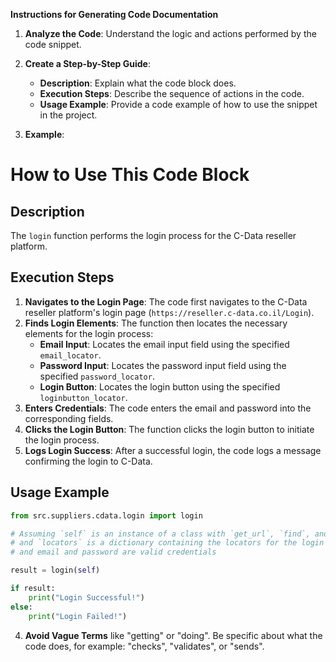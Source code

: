 **Instructions for Generating Code Documentation**

1. **Analyze the Code**: Understand the logic and actions performed by the code snippet.

2. **Create a Step-by-Step Guide**:
    - **Description**: Explain what the code block does.
    - **Execution Steps**: Describe the sequence of actions in the code.
    - **Usage Example**: Provide a code example of how to use the snippet in the project.

3. **Example**:

How to Use This Code Block
=========================================================================================

Description
-------------------------
The `login` function performs the login process for the C-Data reseller platform.

Execution Steps
-------------------------
1. **Navigates to the Login Page**: The code first navigates to the C-Data reseller platform's login page (`https://reseller.c-data.co.il/Login`).
2. **Finds Login Elements**: The function then locates the necessary elements for the login process:
   - **Email Input**: Locates the email input field using the specified `email_locator`.
   - **Password Input**: Locates the password input field using the specified `password_locator`.
   - **Login Button**: Locates the login button using the specified `loginbutton_locator`.
3. **Enters Credentials**: The code enters the email and password into the corresponding fields.
4. **Clicks the Login Button**: The function clicks the login button to initiate the login process.
5. **Logs Login Success**: After a successful login, the code logs a message confirming the login to C-Data.

Usage Example
-------------------------

```python
from src.suppliers.cdata.login import login

# Assuming `self` is an instance of a class with `get_url`, `find`, and `log` methods
# and `locators` is a dictionary containing the locators for the login elements
# and email and password are valid credentials

result = login(self)

if result:
    print("Login Successful!")
else:
    print("Login Failed!")
```

4. **Avoid Vague Terms** like "getting" or "doing". Be specific about what the code does, for example: "checks", "validates", or "sends".